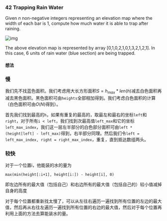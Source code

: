 ### 42 Trapping Rain Water

Given *n* non-negative integers representing an elevation map where the width of each bar is 1, compute how much water it is able to trap after raining.

![img](https://ws2.sinaimg.cn/large/006tNc79ly1g1qyybq423j30bg04hmx3.jpg)

The above elevation map is represented by array [0,1,0,2,1,0,1,3,2,1,2,1]. In this case, 6 units of rain water (blue section) are being trapped. 

#### 想法

### 慢

我们先不找蓝色面积。我们考虑用大长方形面积$S=h_{max}*len(h)$减去白色面积再减去黑色面积。黑色面积可由`heights`全部相加得到。我们考虑白色面积的计算（白色面积可由$O(N)$得到）。

首先我们找到最高的`h`，如果有重复的最高的，取最左和最右的坐标`left`和`right`，对于所有`i < left`，我们找到次最高值`left_max`和它的坐标`left_max_index`，我们这一层左半部分的白色部分面积可由`left * (height[left] - left_max)`得到，右半部分同理。然后我们令`left = left_max_index, right = right_max_index`，重复，直到抵达数组两头。

### 较快

对于一个位置i，他能装的水的量为

```
max(min(height[:i+1], height[i:]) - height[i], 0)
```

即左边所有的最大值（包括自己）和右边所有的最大值（包括自己的）较小值减掉自身的高度

对于每个位置都重新找太慢了，可以从左往右遍历一遍找到所有位置的左边的最大值，然后再从右往左遍历一遍找到所有位置的右边的最大值，然后对于每个位置再利用上面的方法去算能装水的量。

